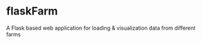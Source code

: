 # flaskFarm
A Flask based web application for loading &amp; visualization data from different farms
